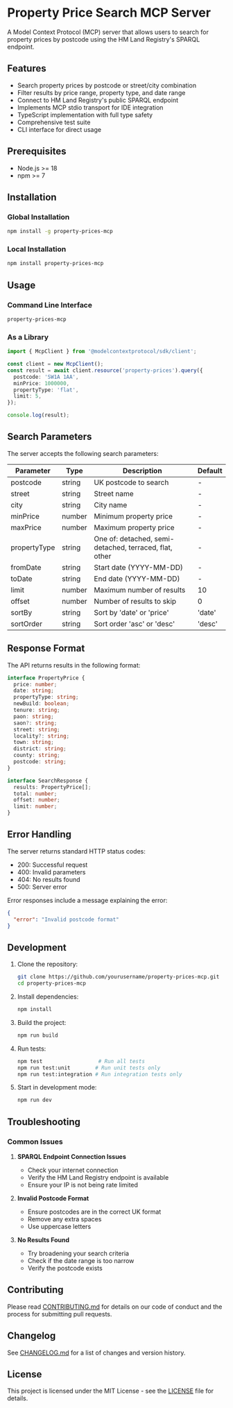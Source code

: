 # Property Price Search MCP Server

A Model Context Protocol (MCP) server that allows users to search for property prices by postcode using the HM Land Registry's SPARQL endpoint.

## Features

- Search property prices by postcode or street/city combination
- Filter results by price range, property type, and date range
- Connect to HM Land Registry's public SPARQL endpoint
- Implements MCP stdio transport for IDE integration
- TypeScript implementation with full type safety
- Comprehensive test suite
- CLI interface for direct usage

## Prerequisites

- Node.js >= 18
- npm >= 7

## Installation

### Global Installation

```bash
npm install -g property-prices-mcp
```

### Local Installation

```bash
npm install property-prices-mcp
```

## Usage

### Command Line Interface

```bash
property-prices-mcp
```

### As a Library

```typescript
import { McpClient } from '@modelcontextprotocol/sdk/client';

const client = new McpClient();
const result = await client.resource('property-prices').query({
  postcode: 'SW1A 1AA',
  minPrice: 1000000,
  propertyType: 'flat',
  limit: 5,
});

console.log(result);
```

## Search Parameters

The server accepts the following search parameters:

| Parameter    | Type   | Description                                            | Default |
| ------------ | ------ | ------------------------------------------------------ | ------- |
| postcode     | string | UK postcode to search                                  | -       |
| street       | string | Street name                                            | -       |
| city         | string | City name                                              | -       |
| minPrice     | number | Minimum property price                                 | -       |
| maxPrice     | number | Maximum property price                                 | -       |
| propertyType | string | One of: detached, semi-detached, terraced, flat, other | -       |
| fromDate     | string | Start date (YYYY-MM-DD)                                | -       |
| toDate       | string | End date (YYYY-MM-DD)                                  | -       |
| limit        | number | Maximum number of results                              | 10      |
| offset       | number | Number of results to skip                              | 0       |
| sortBy       | string | Sort by 'date' or 'price'                              | 'date'  |
| sortOrder    | string | Sort order 'asc' or 'desc'                             | 'desc'  |

## Response Format

The API returns results in the following format:

```typescript
interface PropertyPrice {
  price: number;
  date: string;
  propertyType: string;
  newBuild: boolean;
  tenure: string;
  paon: string;
  saon?: string;
  street: string;
  locality?: string;
  town: string;
  district: string;
  county: string;
  postcode: string;
}

interface SearchResponse {
  results: PropertyPrice[];
  total: number;
  offset: number;
  limit: number;
}
```

## Error Handling

The server returns standard HTTP status codes:

- 200: Successful request
- 400: Invalid parameters
- 404: No results found
- 500: Server error

Error responses include a message explaining the error:

```json
{
  "error": "Invalid postcode format"
}
```

## Development

1. Clone the repository:

   ```bash
   git clone https://github.com/yourusername/property-prices-mcp.git
   cd property-prices-mcp
   ```

2. Install dependencies:

   ```bash
   npm install
   ```

3. Build the project:

   ```bash
   npm run build
   ```

4. Run tests:

   ```bash
   npm test                  # Run all tests
   npm run test:unit        # Run unit tests only
   npm run test:integration # Run integration tests only
   ```

5. Start in development mode:
   ```bash
   npm run dev
   ```

## Troubleshooting

### Common Issues

1. **SPARQL Endpoint Connection Issues**

   - Check your internet connection
   - Verify the HM Land Registry endpoint is available
   - Ensure your IP is not being rate limited

2. **Invalid Postcode Format**

   - Ensure postcodes are in the correct UK format
   - Remove any extra spaces
   - Use uppercase letters

3. **No Results Found**
   - Try broadening your search criteria
   - Check if the date range is too narrow
   - Verify the postcode exists

## Contributing

Please read [CONTRIBUTING.md](CONTRIBUTING.md) for details on our code of conduct and the process for submitting pull requests.

## Changelog

See [CHANGELOG.md](CHANGELOG.md) for a list of changes and version history.

## License

This project is licensed under the MIT License - see the [LICENSE](LICENSE) file for details.
